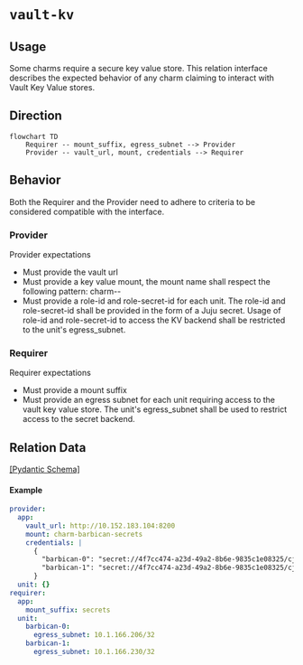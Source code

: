 # `vault-kv`

## Usage

Some charms require a secure key value store. This relation interface describes the expected behavior of any charm claiming to interact with Vault Key Value stores.

## Direction

```mermaid
flowchart TD
    Requirer -- mount_suffix, egress_subnet --> Provider
    Provider -- vault_url, mount, credentials --> Requirer
```

## Behavior

Both the Requirer and the Provider need to adhere to criteria to be considered compatible with the interface.

### Provider

Provider expectations

- Must provide the vault url
- Must provide a key value mount, the mount name shall respect the following pattern: charm-<requirer app>-<user provided suffix>
- Must provide a role-id and role-secret-id for each unit.
  The role-id and role-secret-id shall be provided in the form of a Juju secret.
  Usage of role-id and role-secret-id to access the KV backend shall be restricted to the unit's egress_subnet.

### Requirer

Requirer expectations

- Must provide a mount suffix
- Must provide an egress subnet for each unit requiring access to the vault key value store.
  The unit's egress_subnet shall be used to restrict access to the secret backend.

## Relation Data

[\[Pydantic Schema\]](./schema.py)

#### Example

```yaml
provider:
  app:
    vault_url: http://10.152.183.104:8200
    mount: charm-barbican-secrets
    credentials: |
      {
        "barbican-0": "secret://4f7cc474-a23d-49a2-8b6e-9835c1e08325/cjk5slcrl3uc767oebp0",
        "barbican-1": "secret://4f7cc474-a23d-49a2-8b6e-9835c1e08325/cjk5slcrl3uc767oebpg"
      }
  unit: {}
requirer:
  app:
    mount_suffix: secrets
  unit:
    barbican-0:
      egress_subnet: 10.1.166.206/32
    barbican-1:
      egress_subnet: 10.1.166.230/32
```
